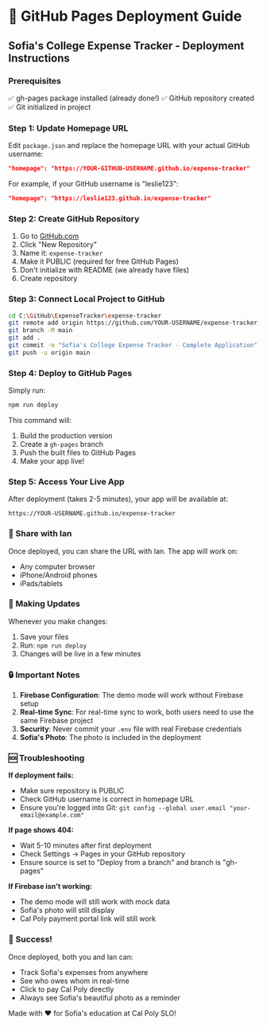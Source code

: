 # 🚀 GitHub Pages Deployment Guide

## Sofia's College Expense Tracker - Deployment Instructions

### Prerequisites
✅ gh-pages package installed (already done!)
✅ GitHub repository created
✅ Git initialized in project

### Step 1: Update Homepage URL
Edit `package.json` and replace the homepage URL with your actual GitHub username:
```json
"homepage": "https://YOUR-GITHUB-USERNAME.github.io/expense-tracker"
```

For example, if your GitHub username is "leslie123":
```json
"homepage": "https://leslie123.github.io/expense-tracker"
```

### Step 2: Create GitHub Repository
1. Go to [GitHub.com](https://github.com)
2. Click "New Repository"
3. Name it: `expense-tracker`
4. Make it PUBLIC (required for free GitHub Pages)
5. Don't initialize with README (we already have files)
6. Create repository

### Step 3: Connect Local Project to GitHub
```bash
cd C:\GitHub\ExpenseTracker\expense-tracker
git remote add origin https://github.com/YOUR-USERNAME/expense-tracker.git
git branch -M main
git add .
git commit -m "Sofia's College Expense Tracker - Complete Application"
git push -u origin main
```

### Step 4: Deploy to GitHub Pages
Simply run:
```bash
npm run deploy
```

This command will:
1. Build the production version
2. Create a `gh-pages` branch
3. Push the built files to GitHub Pages
4. Make your app live!

### Step 5: Access Your Live App
After deployment (takes 2-5 minutes), your app will be available at:
```
https://YOUR-USERNAME.github.io/expense-tracker
```

### 📱 Share with Ian
Once deployed, you can share the URL with Ian. The app will work on:
- Any computer browser
- iPhone/Android phones
- iPads/tablets

### 🔄 Making Updates
Whenever you make changes:
1. Save your files
2. Run: `npm run deploy`
3. Changes will be live in a few minutes

### 🔒 Important Notes
1. **Firebase Configuration**: The demo mode will work without Firebase setup
2. **Real-time Sync**: For real-time sync to work, both users need to use the same Firebase project
3. **Security**: Never commit your `.env` file with real Firebase credentials
4. **Sofia's Photo**: The photo is included in the deployment

### 🆘 Troubleshooting

**If deployment fails:**
- Make sure repository is PUBLIC
- Check GitHub username is correct in homepage URL
- Ensure you're logged into Git: `git config --global user.email "your-email@example.com"`

**If page shows 404:**
- Wait 5-10 minutes after first deployment
- Check Settings → Pages in your GitHub repository
- Ensure source is set to "Deploy from a branch" and branch is "gh-pages"

**If Firebase isn't working:**
- The demo mode will still work with mock data
- Sofia's photo will still display
- Cal Poly payment portal link will still work

### 💚 Success!
Once deployed, both you and Ian can:
- Track Sofia's expenses from anywhere
- See who owes whom in real-time
- Click to pay Cal Poly directly
- Always see Sofia's beautiful photo as a reminder

Made with ❤️ for Sofia's education at Cal Poly SLO!